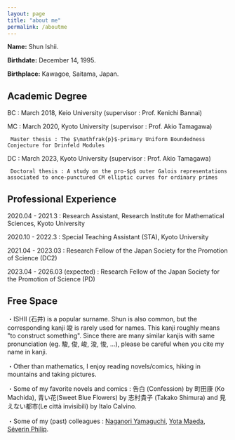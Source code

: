 ```yaml
---
layout: page
title: "about me"
permalink: /aboutme
---
```


**Name:** Shun Ishii.

**Birthdate:** December 14, 1995.

**Birthplace:** Kawagoe, Saitama, Japan.

## Academic Degree

BC : March 2018, Keio University (supervisor : Prof. Kenichi Bannai)

MC : March 2020, Kyoto University (supervisor : Prof. Akio Tamagawa)

     Master thesis : The $\mathfrak{p}$-primary Uniform Boundedness Conjecture for Drinfeld Modules

DC : March 2023, Kyoto University (supervisor : Prof. Akio Tamagawa)

     Doctoral thesis : A study on the pro-$p$ outer Galois representations associated to once-punctured CM elliptic curves for ordinary primes

## Professional Experience

2020.04 - 2021.3 : Research Assistant, Research Institute for Mathematical Sciences, Kyoto University

2020.10 - 2022.3 : Special Teaching Assistant (STA), Kyoto University

2021.04 - 2023.03 : Research Fellow of the Japan Society for the Promotion of Science (DC2)

2023.04 - 2026.03 (expected) : Research Fellow of the Japan Society for the Promotion of Science (PD)

## Free Space

・ISHII (石井) is a popular surname. Shun is also common, but the corresponding kanji 竣 is rarely used for names. This kanji roughly means "to construct something". Since there are many similar kanjis with same pronunciation (eg. 駿, 俊, 峻, 浚, 悛, ...), please be careful when you cite my name in kanji.

・Other than mathematics, I enjoy reading novels/comics, hiking in mountains and taking pictures.

・Some of my favorite novels and comics : 告白 (Confession) by 町田康 (Ko Machida), 青い花(Sweet Blue Flowers) by 志村貴子 (Takako Shimura) and 見えない都市(Le città invisibili) by Italo Calvino.

・Some of my (past) colleagues : [Naganori Yamaguchi](https://n-yamaguchi-0729.github.io/homepage-jp), [Yota Maeda](https://yota-maeda.vercel.app), [Séverin Philip](https://www.kurims.kyoto-u.ac.jp/~sphilip/).
